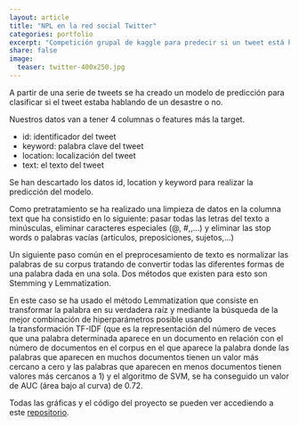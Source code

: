 ```yaml
---
layout: article
title: "NPL en la red social Twitter"
categories: portfolio
excerpt: "Competición grupal de kaggle para predecir si un tweet está hablando de un desastre o no"
share: false
image:
  teaser: twitter-400x250.jpg
---
```


A partir de una serie de tweets se ha creado un modelo de predicción para clasificar si el tweet estaba hablando de un desastre o no.

Nuestros datos van a tener 4 columnas o features más la target.

- id: identificador del tweet 
- keyword: palabra clave del tweet 
- location: localización del tweet 
- text: el texto del tweet 

Se han descartado los datos id, location y keyword para realizar la predicción del modelo.

Como pretratamiento se ha realizado una limpieza de datos en la columna text que ha consistido en lo siguiente: pasar todas las letras del texto a minúsculas,
eliminar caracteres especiales (@, #,\,...) y eliminar las stop words o palabras vacías (artículos, preposiciones, sujetos,...)

Un siguiente paso común en el preprocesamiento de texto es normalizar las palabras de su corpus tratando de convertir todas las diferentes formas de una palabra dada en una sola. Dos métodos que existen para esto son Stemming y Lemmatization.

En este caso se ha usado el método Lemmatization que consiste en transformar la palabra en su verdadera raíz y mediante la búsqueda de la mejor combinación de hiperparámetros posible usando   
la transformación TF-IDF (que es la representación del número de veces que una palabra determinada aparece en un documento en relación con el número de documentos en el corpus en el que aparece la palabra
donde las palabras que aparecen en muchos documentos tienen un valor más cercano a cero y las palabras que aparecen en menos documentos tienen valores más cercanos a 1) y el algoritmo de SVM, se ha
conseguido un valor de AUC (área bajo al curva) de 0.72.

Todas las gráficas y el código del proyecto se pueden ver accediendo a este [repositorio](https://github.com/sonimik13/NLP-en-la-red-social-Twitter).
